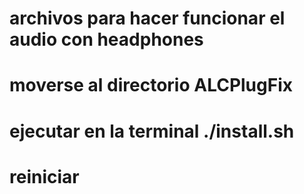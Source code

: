 # archivos para hacer funcionar el audio con headphones
# moverse al directorio ALCPlugFix
# ejecutar en la terminal ./install.sh
# reiniciar 
